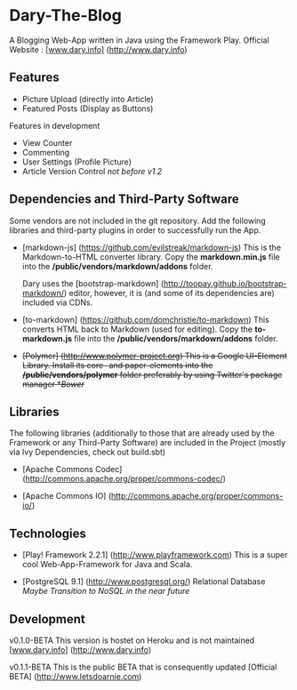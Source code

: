 # Dary-The-Blog

A Blogging Web-App written in Java using the Framework Play.
Official Website : [www.dary.info] (http://www.dary.info)

## Features

- Picture Upload (directly into Article)
- Featured Posts (Display as Buttons)

Features in development

- View Counter
- Commenting
- User Settings (Profile Picture)
- Article Version Control *not before v1.2*

## Dependencies and Third-Party Software

Some vendors are not included in the git repository.
Add the following libraries and third-party plugins in order to successfully run the App.

- [markdown-js] (https://github.com/evilstreak/markdown-js)
  This is the Markdown-to-HTML converter library.
  Copy the **markdown.min.js** file into the **/public/vendors/markdown/addons** folder.

  Dary uses the [bootstrap-markdown] (http://toopay.github.io/bootstrap-markdown/) editor, however,
  it is (and some of its dependencies are) included via CDNs.

- [to-markdown] (https://github.com/domchristie/to-markdown)
  This converts HTML back to Markdown (used for editing).
  Copy the **to-markdown.js** file into the **/public/vendors/markdown/addons** folder.

- ~~[Polymer] (http://www.polymer-project.org)
  This is a Google UI-Element Library. 
  Install its core- and paper-elements into the **/public/vendors/polymer** folder 
  preferably by using Twitter's package manager **Bower*~~ 

## Libraries

The following libraries (additionally to those that are already used by the Framework or 
any Third-Party Software) are included in the Project (mostly via Ivy Dependencies, check out build.sbt)

- [Apache Commons Codec] (http://commons.apache.org/proper/commons-codec/)

- [Apache Commons IO] (http://commons.apache.org/proper/commons-io/)

## Technologies

- [Play! Framework 2.2.1] (http://www.playframework.com)
  This is a super cool Web-App-Framework for Java and Scala.

- [PostgreSQL 9.1] (http://www.postgresql.org/)
  Relational Database
  *Maybe Transition to NoSQL in the near future*

## Development

v0.1.0-BETA
This version is hostet on Heroku and is not maintained 
[www.dary.info] (http://www.dary.info)

v0.1.1-BETA
This is the public BETA that is consequently updated
[Official BETA] (http://www.letsdoarnie.com)

